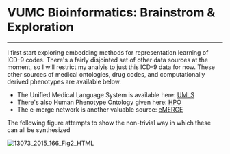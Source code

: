 # VUMC Bioinformatics: Brainstrom & Exploration
___

I first start exploring embedding methods for representation learning of ICD-9 codes. There's a fairly disjointed set of other data sources at the moment, so I will restrict my analyis to just this ICD-9 data for now. These other sources of medical ontologies, drug codes, and computationally derived phenotypes are available below.


- The Unified Medical Language System is available here: [UMLS](https://www.nlm.nih.gov/research/umls/)
- There's also Human Phenotype Ontology given here: [HPO](https://hpo.jax.org/app/download/ontology)
- The e-merge network is another valuable source: [eMERGE](https://emerge-network.org/phenotyping-cohort-discovery-using-ehr-data/)



The following figure attempts to show the non-trivial way in which these can all be synthesized


![13073_2015_166_Fig2_HTML](https://user-images.githubusercontent.com/16658498/84840097-3b54ea80-b004-11ea-9001-5668cae44223.jpg)





